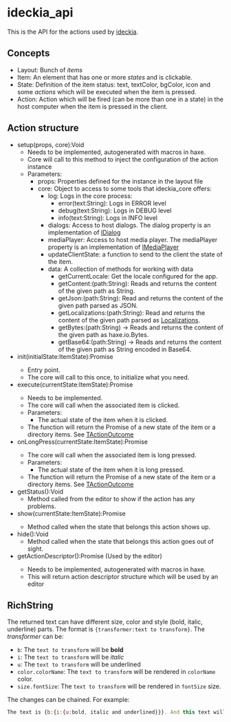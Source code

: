# ideckia_api

This is the API for the actions used by [ideckia](https://github.com/ideckia/ideckia_core).

## Concepts

* Layout: Bunch of _items_
* Item: An element that has one or more _states_ and is clickable.
* State: Definition of the item status: text, textColor, bgColor, icon and some _actions_ which will be executed when the item is pressed.
* Action: Action which will be fired (can be more than one in a state) in the host computer when the item is pressed in the client.

## Action structure

* setup(props, core):Void
  * Needs to be implemented, autogenerated with macros in haxe.
  * Core will call to this method to inject the configuration of the action instance
  * Parameters:
    * props: Properties defined for the instance in the layout file
    * core: Object to access to some tools that ideckia_core offers:
      * log: Logs in the core process:
        * error(text:String): Logs in ERROR level
        * debug(text:String): Logs in DEBUG level
        * info(text:String): Logs in INFO level
      * dialogs: Access to host dialogs. The dialog property is an implementation of [IDialog](/api/dialog/IDialog.hx)
      * mediaPlayer: Access to host media player. The mediaPlayer property is an implementation of [IMediaPlayer](/api/media/IMediaPlayer.hx)
      * updateClientState: a function to send to the client the state of the item.
      * data: A collection of methods for working with data
        * getCurrentLocale: Get the locale configured for the app.
		* getContent:(path:String): Reads and returns the content of the given path as String.
		* getJson:(path:String): Read and returns the content of the given path parsed as JSON.
		* getLocalizations:(path:String): Read and returns the content of the given path parsed as [Localizations](/api/IdeckiaApi.hx#L216).
		* getBytes:(path:String) -> Reads and returns the content of the given path as haxe.io.Bytes.
		* getBase64:(path:String) -> Reads and returns the content of the given path as String encoded in Base64.
* init(initialState:ItemState):Promise<ItemState>
  * Entry point.
  * The core will call to this once, to initialize what you need.
* execute(currentState:ItemState):Promise<ActionOutcome>
  * Needs to be implemented.
  * The core will call when the associated item is clicked. 
  * Parameters:
    * The actual state of the item when it is clicked.
  * The function will return the Promise of a new state of the item or a directory items. See [TActionOutcome](/api/IdeckiaApi.hx#L34-L37)
* onLongPress(currentState:ItemState):Promise<ActionOutcome>
  * The core will call when the associated item is long pressed. 
  * Parameters:
    * The actual state of the item when it is long pressed.
  * The function will return the Promise of a new state of the item or a directory items. See [TActionOutcome](/api/IdeckiaApi.hx#L34-L37)
* getStatus():Void
  * Method called from the editor to show if the action has any problems.
* show(currentState:ItemState):Promise<ItemState>
  * Method called when the state that belongs this action shows up.
* hide():Void
  * Method called when the state that belongs this action goes out of sight.
* getActionDescriptor():Promise<ActionDescriptor>  (Used by the editor)
  * Needs to be implemented, autogenerated with macros in haxe.
  * This will return action descriptor structure which will be used by an editor

## RichString

The returned text can have different size, color and style (bold, italic, underline) parts. The format is `{transformer:text to transform}`. The _transformer_ can be:

* `b`: The `text to transform` will be **bold**
* `i`: The `text to transform` will be _italic_
* `u`: The `text to transform` will be underlined
* `color.colorName`: The `text to transform` will be rendered in `colorName` color.
* `size.fontSize`: The `text to transform` will be rendered in `fontSize` size.

The changes can be chained. For example:

```javascript
The text is {b:{i:{u:bold, italic and underlined}}}. And this text will be {color.red:{size.50:colored with red and BIG}}
```